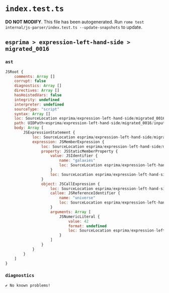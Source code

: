 # `index.test.ts`

**DO NOT MODIFY**. This file has been autogenerated. Run `rome test internal/js-parser/index.test.ts --update-snapshots` to update.

## `esprima > expression-left-hand-side > migrated_0016`

### `ast`

```javascript
JSRoot {
	comments: Array []
	corrupt: false
	diagnostics: Array []
	directives: Array []
	hasHoistedVars: false
	integrity: undefined
	interpreter: undefined
	sourceType: "script"
	syntax: Array []
	loc: SourceLocation esprima/expression-left-hand-side/migrated_0016/input.js 1:0-2:0
	path: UIDPath<esprima/expression-left-hand-side/migrated_0016/input.js>
	body: Array [
		JSExpressionStatement {
			loc: SourceLocation esprima/expression-left-hand-side/migrated_0016/input.js 1:0-1:21
			expression: JSMemberExpression {
				loc: SourceLocation esprima/expression-left-hand-side/migrated_0016/input.js 1:0-1:21
				property: JSStaticMemberProperty {
					value: JSIdentifier {
						name: "galaxies"
						loc: SourceLocation esprima/expression-left-hand-side/migrated_0016/input.js 1:13-1:21 (galaxies)
					}
					loc: SourceLocation esprima/expression-left-hand-side/migrated_0016/input.js 1:13-1:21 (galaxies)
				}
				object: JSCallExpression {
					loc: SourceLocation esprima/expression-left-hand-side/migrated_0016/input.js 1:0-1:12
					callee: JSReferenceIdentifier {
						name: "universe"
						loc: SourceLocation esprima/expression-left-hand-side/migrated_0016/input.js 1:0-1:8 (universe)
					}
					arguments: Array [
						JSNumericLiteral {
							value: 42
							format: undefined
							loc: SourceLocation esprima/expression-left-hand-side/migrated_0016/input.js 1:9-1:11
						}
					]
				}
			}
		}
	]
}
```

### `diagnostics`

```
✔ No known problems!

```

